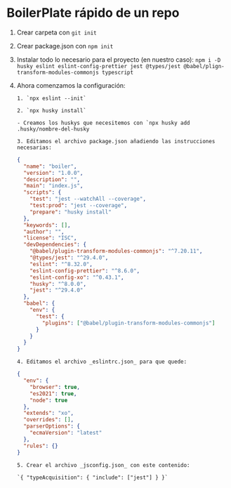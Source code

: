 # BoilerPlate rápido de un repo

1.  Crear carpeta con `git init`
2.  Crear package.json con `npm init`
3.  Instalar todo lo necesario para el proyecto (en nuestro caso): `npm i -D husky eslint eslint-config-prettier jest @types/jest @babel/plign-transform-modules-commonjs typescript`
4.  Ahora comenzamos la configuración:

        1. `npx eslint --init`

        2. `npx husky install`

        - Creamos los huskys que necesitemos con `npx husky add .husky/nombre-del-husky

        3. Editamos el archivo package.json añadiendo las instrucciones necesarias:

    ```json
    {
      "name": "boiler",
      "version": "1.0.0",
      "description": "",
      "main": "index.js",
      "scripts": {
        "test": "jest --watchAll --coverage",
        "test:prod": "jest --coverage",
        "prepare": "husky install"
      },
      "keywords": [],
      "author": "",
      "license": "ISC",
      "devDependencies": {
        "@babel/plugin-transform-modules-commonjs": "^7.20.11",
        "@types/jest": "^29.4.0",
        "eslint": "^8.32.0",
        "eslint-config-prettier": "^8.6.0",
        "eslint-config-xo": "^0.43.1",
        "husky": "^8.0.0",
        "jest": "^29.4.0"
      },
      "babel": {
        "env": {
          "test": {
            "plugins": ["@babel/plugin-transform-modules-commonjs"]
          }
        }
      }
    }
    ```

        4. Editamos el archivo _eslintrc.json_ para que quede:

    ```json
    {
      "env": {
        "browser": true,
        "es2021": true,
        "node": true
      },
      "extends": "xo",
      "overrides": [],
      "parserOptions": {
        "ecmaVersion": "latest"
      },
      "rules": {}
    }
    ```

        5. Crear el archivo _jsconfig.json_ con este contenido:

        `{ "typeAcquisition": { "include": ["jest"] } }`
